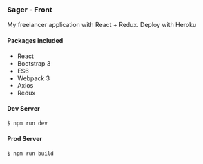 ### Sager - Front ###

My freelancer application with React + Redux. Deploy with Heroku

#### Packages included ####
- React
- Bootstrap 3
- ES6
- Webpack 3
- Axios
- Redux

#### Dev Server ####
```sh
$ npm run dev
```

#### Prod Server ####
```sh
$ npm run build
```